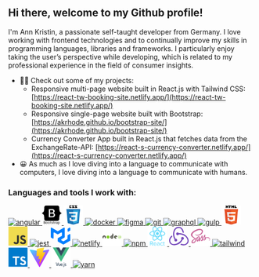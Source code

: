 ### <h2 align="left">Hi there, welcome to my Github profile!</h2>


<p>
I'm Ann Kristin, a passionate self-taught developer from Germany. I love working with frontend technologies and to continually improve my skills in programming languages, libraries and frameworks. I particularly enjoy taking the user’s perspective while developing, which is related to my professional experience in the field of consumer insights.

- 👩‍💻 Check out some of my projects:
  - Responsive multi-page website built in React.js with Tailwind CSS: [https://react-tw-booking-site.netlify.app/](https://react-tw-booking-site.netlify.app/)
  - Responsive single-page website built with Bootstrap: [https://akrhode.github.io/bootstrap-site/](https://akrhode.github.io/bootstrap-site/) 
  - Currency Converter App built in React.js that fetches data from the ExchangeRate-API: [https://react-s-currency-converter.netlify.app/](https://react-s-currency-converter.netlify.app/)
- 😀 As much as I love diving into a language to communicate with computers, I love diving into a language to communicate with humans.

</p>
<h3 align="left">Languages and tools I work with:</h3>
<p align="left"> <a href="https://angular.io" target="_blank" rel="noreferrer"> <img src="https://angular.io/assets/images/logos/angular/angular.svg" alt="angular" width="40" height="40"/> </a> <a href="https://getbootstrap.com" target="_blank" rel="noreferrer"> <img src="https://raw.githubusercontent.com/devicons/devicon/master/icons/bootstrap/bootstrap-plain-wordmark.svg" alt="bootstrap" width="40" height="40"/> </a> <a href="https://www.w3schools.com/css/" target="_blank" rel="noreferrer"> <img src="https://raw.githubusercontent.com/devicons/devicon/master/icons/css3/css3-original-wordmark.svg" alt="css3" width="40" height="40"/> </a> <a href=" https://www.vectorlogo.zone/logos/docker/docker-tile.svg" target="_blank" rel="noreferrer"> <img src="https://www.vectorlogo.zone/logos/docker/docker-tile.svg" alt="docker" width="40" height="40"/>  <a href="https://www.figma.com/" target="_blank" rel="noreferrer"> <img src="https://www.vectorlogo.zone/logos/figma/figma-icon.svg" alt="figma" width="40" height="40"/> </a> <a href="https://git-scm.com/" target="_blank" rel="noreferrer"> <img src="https://www.vectorlogo.zone/logos/git-scm/git-scm-icon.svg" alt="git" width="40" height="40"/> </a> 
<a href="https://www.vectorlogo.zone/logos/graphql/graphql-icon.svg" target="_blank" rel="noreferrer"> <img src="https://www.vectorlogo.zone/logos/graphql/graphql-icon.svg" alt="graphql" width="40" height="40"/>
<a href="https://upload.wikimedia.org/wikipedia/commons/7/72/Gulp.js_Logo.svg" rel="noreferrer"> <img src="https://upload.wikimedia.org/wikipedia/commons/7/72/Gulp.js_Logo.svg" alt="gulp" width="40" height="40"/> </a>
<a href="https://www.w3.org/html/" target="_blank" rel="noreferrer"> <img src="https://raw.githubusercontent.com/devicons/devicon/master/icons/html5/html5-original-wordmark.svg" alt="html5" width="40" height="40"/> </a> <a href="https://developer.mozilla.org/en-US/docs/Web/JavaScript" target="_blank" rel="noreferrer"> <img src="https://raw.githubusercontent.com/devicons/devicon/master/icons/javascript/javascript-original.svg" alt="javascript" width="40" height="40"/> </a> <a href="https://jestjs.io" target="_blank" rel="noreferrer"> <img src="https://www.vectorlogo.zone/logos/jestjsio/jestjsio-icon.svg" alt="jest" width="40" height="40"/> 
<svg xmlns="http://www.w3.org/2000/svg" width="40" height="40" alt="material"  viewBox="0 0 256 222"><path fill="#007FFF" d="M215.771 151.107a7.111 7.111 0 0 0 3.57-6.144l.128-41.153a7.111 7.111 0 0 1 3.57-6.145l22.308-12.814A7.111 7.111 0 0 1 256 91.016v74.818a7.11 7.11 0 0 1-3.57 6.166l-84.19 48.357a7.111 7.111 0 0 1-7.07.007l-66.07-37.79a7.111 7.111 0 0 1-3.585-6.172v-37.726c0-.042.05-.07.093-.05c.035.022.085 0 .085-.05v-.042c0-.028.014-.057.043-.071l54.416-31.261c.05-.029.028-.107-.029-.107a.057.057 0 0 1-.057-.057l.107-36.986a7.111 7.111 0 0 0-10.667-6.187L95.064 87.17a7.111 7.111 0 0 1-7.097 0l-40.57-23.36a7.111 7.111 0 0 0-10.66 6.158v66.846a7.111 7.111 0 0 1-10.638 6.18L3.584 130.12A7.111 7.111 0 0 1 0 123.935L.2 7.095A7.111 7.111 0 0 1 10.851.946L87.974 45.24a7.111 7.111 0 0 0 7.083 0l77.1-44.296a7.111 7.111 0 0 1 10.653 6.172v116.867a7.111 7.111 0 0 1-3.562 6.166l-40.378 23.254a7.111 7.111 0 0 0 .028 12.338l22.273 12.68a7.111 7.111 0 0 0 7.061-.015l47.54-27.3Zm4.672-104.835a7.111 7.111 0 0 0 10.767 6.094l21.334-12.8A7.111 7.111 0 0 0 256 33.472V7.387A7.111 7.111 0 0 0 245.233 1.3L223.9 14.1a7.111 7.111 0 0 0-3.457 6.095v26.084v-.007Z"/></svg>  
<a href=" https://www.vectorlogo.zone/logos/netlify/netlify-icon.svg" rel="noreferrer"> <img src="https://www.vectorlogo.zone/logos/netlify/netlify-icon.svg" alt="netlify" width="40" height="40"/> </a>  
<a href="https://nodejs.org" target="_blank" rel="noreferrer"> <img src="https://raw.githubusercontent.com/devicons/devicon/master/icons/nodejs/nodejs-original-wordmark.svg" alt="nodejs" width="40" height="40"/> </a>
<a href=" https://upload.wikimedia.org/wikipedia/commons/d/db/Npm-logo.svg" rel="noreferrer"> <img src="https://upload.wikimedia.org/wikipedia/commons/d/db/Npm-logo.svg" alt="npm" width="40" height="40"/> </a>  <a href="https://reactjs.org/" target="_blank" rel="noreferrer"> <img src="https://raw.githubusercontent.com/devicons/devicon/master/icons/react/react-original-wordmark.svg" alt="react" width="40" height="40"/> </a> <a href="https://sass-lang.com" target="_blank" rel="noreferrer"> 
<svg xmlns="http://www.w3.org/2000/svg" width="40" height="40" alt="redux" viewBox="0 0 256 244"><path fill="#764ABC" d="M177.381 169.733c9.447-.978 16.614-9.122 16.288-18.896c-.325-9.773-8.47-17.592-18.243-17.592h-.651c-10.1.326-17.918 8.796-17.592 18.895c.326 4.887 2.28 9.122 5.212 12.054c-11.076 21.828-28.016 37.791-53.426 51.148c-17.266 9.122-35.183 12.38-53.1 10.1c-14.66-1.955-26.062-8.47-33.23-19.222c-10.424-15.963-11.401-33.23-2.605-50.496c6.19-12.38 15.962-21.502 22.152-26.063c-1.303-4.235-3.258-11.402-4.235-16.614c-47.237 34.207-42.35 80.468-28.016 102.295c10.75 16.29 32.577 26.389 56.684 26.389c6.515 0 13.03-.652 19.546-2.28c41.699-8.145 73.299-32.905 91.216-69.718Zm57.336-40.397c-24.759-28.995-61.245-44.958-102.944-44.958h-5.212c-2.932-5.864-9.122-9.774-15.963-9.774h-.652C99.848 74.93 92.03 83.4 92.355 93.5c.326 9.773 8.47 17.592 18.243 17.592h.651c7.167-.326 13.357-4.887 15.963-11.077h5.864c24.759 0 48.214 7.167 69.39 21.176c16.288 10.751 28.016 24.76 34.531 41.7c5.538 13.683 5.212 27.04-.652 38.443c-9.121 17.266-24.432 26.714-44.63 26.714c-13.031 0-25.41-3.91-31.926-6.842c-3.583 3.258-10.099 8.47-14.66 11.729c14.009 6.515 28.343 10.099 42.025 10.099c31.274 0 54.404-17.267 63.2-34.533c9.447-18.896 8.795-51.474-15.637-79.165ZM69.225 175.27c.326 9.774 8.47 17.592 18.243 17.592h.652c10.099-.325 17.917-8.796 17.591-18.895c-.325-9.774-8.47-17.592-18.243-17.592h-.651c-.652 0-1.63 0-2.28.325c-13.357-22.153-18.895-46.26-16.94-72.323c1.302-19.547 7.818-36.488 19.22-50.497c9.447-12.054 27.69-17.918 40.07-18.243c34.531-.652 49.19 42.351 50.168 59.618c4.235.977 11.402 3.258 16.289 4.887C189.434 27.366 156.857 0 125.584 0c-29.32 0-56.359 21.176-67.11 52.451c-14.985 41.7-5.212 81.771 13.031 113.372c-1.628 2.28-2.606 5.864-2.28 9.448Z"/></svg>
<img src="https://raw.githubusercontent.com/devicons/devicon/master/icons/sass/sass-original.svg" alt="sass" width="40" height="40"/> </a> <a href="https://tailwindcss.com/" target="_blank" rel="noreferrer"> <img src="https://www.vectorlogo.zone/logos/tailwindcss/tailwindcss-icon.svg" alt="tailwind" width="40" height="40"/> </a> <a href="https://www.typescriptlang.org/" target="_blank" rel="noreferrer"> <img src="https://raw.githubusercontent.com/devicons/devicon/master/icons/typescript/typescript-original.svg" alt="typescript" width="40" height="40"/> </a>
<svg xmlns="http://www.w3.org/2000/svg" width="40" height="40" alt=”vitejs” viewBox="0 0 256 257"><defs><linearGradient id="logosVitejs0" x1="-.828%" x2="57.636%" y1="7.652%" y2="78.411%"><stop offset="0%" stop-color="#41D1FF"/><stop offset="100%" stop-color="#BD34FE"/></linearGradient><linearGradient id="logosVitejs1" x1="43.376%" x2="50.316%" y1="2.242%" y2="89.03%"><stop offset="0%" stop-color="#FFEA83"/><stop offset="8.333%" stop-color="#FFDD35"/><stop offset="100%" stop-color="#FFA800"/></linearGradient></defs><path fill="url(#logosVitejs0)" d="M255.153 37.938L134.897 252.976c-2.483 4.44-8.862 4.466-11.382.048L.875 37.958c-2.746-4.814 1.371-10.646 6.827-9.67l120.385 21.517a6.537 6.537 0 0 0 2.322-.004l117.867-21.483c5.438-.991 9.574 4.796 6.877 9.62Z"/><path fill="url(#logosVitejs1)" d="M185.432.063L96.44 17.501a3.268 3.268 0 0 0-2.634 3.014l-5.474 92.456a3.268 3.268 0 0 0 3.997 3.378l24.777-5.718c2.318-.535 4.413 1.507 3.936 3.838l-7.361 36.047c-.495 2.426 1.782 4.5 4.151 3.78l15.304-4.649c2.372-.72 4.652 1.36 4.15 3.788l-11.698 56.621c-.732 3.542 3.979 5.473 5.943 2.437l1.313-2.028l72.516-144.72c1.215-2.423-.88-5.186-3.54-4.672l-25.505 4.922c-2.396.462-4.435-1.77-3.759-4.114l16.646-57.705c.677-2.35-1.37-4.583-3.769-4.113Z"/></svg><a href="https://vuejs.org/" target="_blank" rel="noreferrer"> <img src="https://raw.githubusercontent.com/devicons/devicon/master/icons/vuejs/vuejs-original-wordmark.svg" alt="vuejs" width="40" height="40"/> </a> <a href="https://www.vectorlogo.zone/logos/yarnpkg/yarnpkg-icon.svg" target="_blank" rel="noreferrer"> <img src="https://www.vectorlogo.zone/logos/yarnpkg/yarnpkg-icon.svg" alt="yarn" width="40" height="40"/> </a><p>

<!--
**akrhode/akrhode** is a ✨ _special_ ✨ repository because its `README.md` (this file) appears on your GitHub profile.

Here are some ideas to get you started:

- 🔭 I’m currently working on ...
- 🌱 I’m currently learning ...
- 👯 I’m looking to collaborate on ...
- 🤔 I’m looking for help with ...
- 💬 Ask me about ...
- 📫 How to reach me: ...
- 😄 Pronouns: ...
- ⚡ Fun fact: ...
-->
